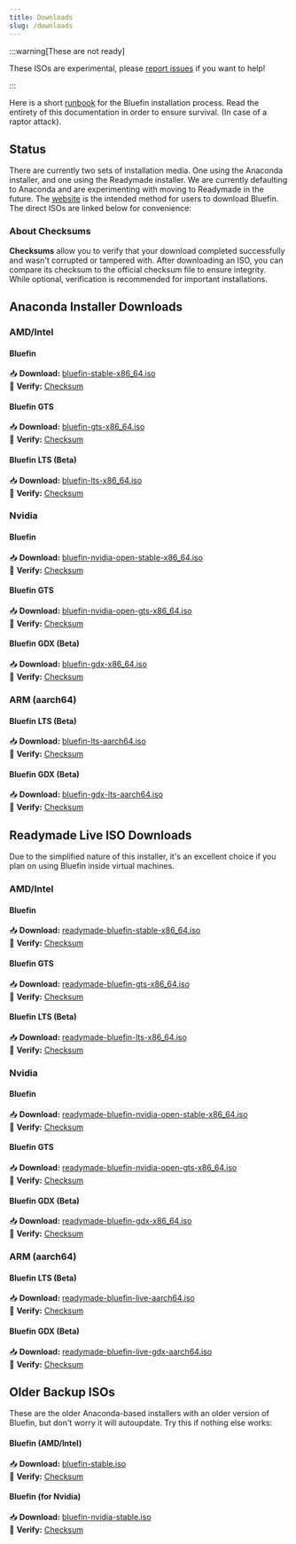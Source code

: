 ```yaml
---
title: Downloads
slug: /downloads
---
```


:::warning[These are not ready]

These ISOs are experimental, please [report issues](https://github.com/ublue-os/titanoboa/issues) if you want to help!

:::

Here is a short [runbook](/installation) for the Bluefin installation process. Read the entirety of this documentation in order to ensure survival. (In case of a raptor attack).

## Status

There are currently two sets of installation media. One using the Anaconda installer, and one using the Readymade installer. We are currently defaulting to Anaconda and are experimenting with moving to Readymade in the future. The [website](https://projectbluefin.io) is the intended method for users to download Bluefin. The direct ISOs are linked below for convenience:

### About Checksums

**Checksums** allow you to verify that your download completed successfully and wasn't corrupted or tampered with. After downloading an ISO, you can compare its checksum to the official checksum file to ensure integrity. While optional, verification is recommended for important installations.

## Anaconda Installer Downloads

### AMD/Intel

#### Bluefin

📥 **Download:** [bluefin-stable-x86_64.iso](https://download.projectbluefin.io/bluefin-stable-x86_64.iso)  
🔐 **Verify:** [Checksum](https://download.projectbluefin.io/bluefin-stable-x86_64.iso-CHECKSUM)

#### Bluefin GTS

📥 **Download:** [bluefin-gts-x86_64.iso](https://download.projectbluefin.io/bluefin-gts-x86_64.iso)  
🔐 **Verify:** [Checksum](https://download.projectbluefin.io/bluefin-gts-x86_64.iso-CHECKSUM)

#### Bluefin LTS (Beta)

📥 **Download:** [bluefin-lts-x86_64.iso](https://download.projectbluefin.io/bluefin-lts-x86_64.iso)  
🔐 **Verify:** [Checksum](https://download.projectbluefin.io/bluefin-lts-x86_64.iso-CHECKSUM)

### Nvidia

#### Bluefin

📥 **Download:** [bluefin-nvidia-open-stable-x86_64.iso](https://download.projectbluefin.io/bluefin-nvidia-open-stable-x86_64.iso)  
🔐 **Verify:** [Checksum](https://download.projectbluefin.io/bluefin-nvidia-open-stable-x86_64.iso-CHECKSUM)

#### Bluefin GTS

📥 **Download:** [bluefin-nvidia-open-gts-x86_64.iso](https://download.projectbluefin.io/bluefin-nvidia-open-gts-x86_64.iso)  
🔐 **Verify:** [Checksum](https://download.projectbluefin.io/bluefin-nvidia-open-gts-x86_64.iso-CHECKSUM)

#### Bluefin GDX (Beta)

📥 **Download:** [bluefin-gdx-x86_64.iso](https://download.projectbluefin.io/bluefin-gdx-lts-x86_64.iso)  
🔐 **Verify:** [Checksum](https://download.projectbluefin.io/bluefin-gdx-lts-x86_64.iso-CHECKSUM)

### ARM (aarch64)

#### Bluefin LTS (Beta)

📥 **Download:** [bluefin-lts-aarch64.iso](https://download.projectbluefin.io/bluefin-lts-aarch64.iso)  
🔐 **Verify:** [Checksum](https://download.projectbluefin.io/bluefin-lts-aarch64.iso-CHECKSUM)

#### Bluefin GDX (Beta)

📥 **Download:** [bluefin-gdx-lts-aarch64.iso](https://download.projectbluefin.io/bluefin-gdx-lts-aarch64.iso)  
🔐 **Verify:** [Checksum](https://download.projectbluefin.io/bluefin-gdx-lts-aarch64.iso-CHECKSUM)

## Readymade Live ISO Downloads

Due to the simplified nature of this installer, it's an excellent choice if you plan on using Bluefin inside virtual machines.

### AMD/Intel

#### Bluefin

📥 **Download:** [readymade-bluefin-stable-x86_64.iso](https://download.projectbluefin.io/readymade-bluefin-stable-x86_64.iso)  
🔐 **Verify:** [Checksum](https://download.projectbluefin.io/readymade-bluefin-stable-x86_64.iso-CHECKSUM)

#### Bluefin GTS

📥 **Download:** [readymade-bluefin-gts-x86_64.iso](https://download.projectbluefin.io/readymade-bluefin-gts-x86_64.iso)  
🔐 **Verify:** [Checksum](https://download.projectbluefin.io/readymade-bluefin-gts-x86_64.iso-CHECKSUM)

#### Bluefin LTS (Beta)

📥 **Download:** [readymade-bluefin-lts-x86_64.iso](https://download.projectbluefin.io/readymade-bluefin-lts-x86_64.iso)  
🔐 **Verify:** [Checksum](https://download.projectbluefin.io/readymade-bluefin-lts-x86_64.iso-CHECKSUM)

### Nvidia

#### Bluefin

📥 **Download:** [readymade-bluefin-nvidia-open-stable-x86_64.iso](https://download.projectbluefin.io/readymade-bluefin-nvidia-open-stable-x86_64.iso)  
🔐 **Verify:** [Checksum](https://download.projectbluefin.io/readymade-bluefin-nvidia-open-stable-x86_64.iso-CHECKSUM)

#### Bluefin GTS

📥 **Download:** [readymade-bluefin-nvidia-open-gts-x86_64.iso](https://download.projectbluefin.io/readymade-bluefin-nvidia-open-gts-x86_64.iso)  
🔐 **Verify:** [Checksum](https://download.projectbluefin.io/readymade-bluefin-nvidia-open-gts-x86_64.iso-CHECKSUM)

#### Bluefin GDX (Beta)

📥 **Download:** [readymade-bluefin-gdx-x86_64.iso](https://download.projectbluefin.io/readymade-bluefin-gdx-x86_64.iso)  
🔐 **Verify:** [Checksum](https://download.projectbluefin.io/readymade-bluefin-gdx-x86_64.iso-CHECKSUM)

### ARM (aarch64)

#### Bluefin LTS (Beta)

📥 **Download:** [readymade-bluefin-live-aarch64.iso](https://download.projectbluefin.io/readymade-bluefin-lts-aarch64.iso)  
🔐 **Verify:** [Checksum](https://download.projectbluefin.io/readymade-bluefin-lts-aarch64.iso-CHECKSUM)

#### Bluefin GDX (Beta)

📥 **Download:** [readymade-bluefin-live-gdx-aarch64.iso](https://download.projectbluefin.io/readymade-bluefin-gdx-aarch64.iso)  
🔐 **Verify:** [Checksum](https://download.projectbluefin.io/readymade-bluefin-gdx-aarch64.iso-CHECKSUM)

## Older Backup ISOs

These are the older Anaconda-based installers with an older version of Bluefin, but don't worry it will autoupdate. Try this if nothing else works:

#### Bluefin (AMD/Intel)

📥 **Download:** [bluefin-stable.iso](https://projectbluefin.dev/bluefin-stable.iso)  
🔐 **Verify:** [Checksum](https://projectbluefin.dev/bluefin-stable.iso-CHECKSUM)

#### Bluefin (for Nvidia)

📥 **Download:** [bluefin-nvidia-stable.iso](https://projectbluefin.dev/bluefin-nvidia-stable.iso)  
🔐 **Verify:** [Checksum](https://projectbluefin.dev/bluefin-nvidia-stable.iso-CHECKSUM)
